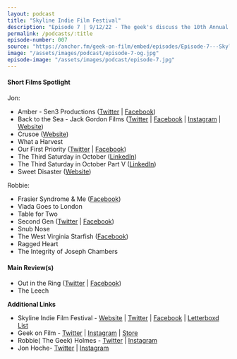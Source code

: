 ```yaml
---
layout: podcast
title: "Skyline Indie Film Festival"
description: "Episode 7 | 9/12/22 - The geek's discuss the 10th Annual Skyline Indie Film Festival, main review is Out in the Ring and The Leech."
permalink: /podcasts/:title
episode-number: 007
source: "https://anchor.fm/geek-on-film/embed/episodes/Episode-7---Skyline-Indie-Film-Fest-91222-e1npmk8"
image: "/assets/images/podcast/episode-7-og.jpg"
episode-image: "/assets/images/podcast/episode-7.jpg"
---
```

<h4><strong>Short Films Spotlight</strong></h4>
<p>Jon:</p>
<ul>
 <li>Amber - Sen3 Productions (<a href="https://twitter.com/sen3productions" target="_blank" rel="nofollow">Twitter</a> | <a href="https://www.facebook.com/sen3productions" target="_blank" rel="nofollow">Facebook</a>)</li>
 <li>Back to the Sea - Jack Gordon Films (<a href="https://twitter.com/jackgordonfilms" target="_blank" rel="nofollow">Twitter</a> | <a href="https://www.facebook.com/jackg819/" target="_blank" rel="nofollow">Facebook</a> | <a href="https://www.instagram.com/jackgordonfilms/" target="_blank" rel="nofollow">Instagram</a> | <a href="https://jackgfilms.com/" target="_blank" rel="nofollow">Website</a>)</li>
  <li>Crusoe (<a href="https://www.shaneacker.com/" target="_blank" rel="nofollow">Website</a>)</li>
  <li>What a Harvest</li>
  <li>Our First Priority (<a href="https://twitter.com/our1stpriority_" target="_blank" rel="nofollow">Twitter</a> | <a href="https://www.facebook.com/fivecloverfilms" target="_blank" rel="nofollow">Facebook</a>)</li>
  <li>The Third Saturday in October (<a href="https://www.linkedin.com/in/jay-burleson-4975ba28/" target="_blank" rel="nofollow">LinkedIn</a>)</li>
  <li>The Third Saturday in October Part V (<a href="https://www.linkedin.com/in/jay-burleson-4975ba28/" target="_blank" rel="nofollow">LinkedIn</a>)</li>
  <li>Sweet Disaster (<a href="https://zeitgeist-film.de/portfolio-item/sweet-disaster/?lang=en" target="_blank" rel="nofollow">Website</a>)</li>
</ul>
<p>Robbie:</p>
<ul>
  <li>Frasier Syndrome &amp; Me (<a href="https://www.facebook.com/FraserSyndromeandme" target="_blank" rel="nofollow">Facebook</a>)</li>
  <li>Vlada Goes to London</li>
  <li>Table for Two</li>
  <li>Second Gen (<a href="https://twitter.com/fivecloverfilms" target="_blank" rel="nofollow">Twitter</a> | <a href="https://www.facebook.com/fivecloverfilms" target="_blank" rel="nofollow">Facebook</a>)</li>
  <li>Snub Nose</li>
  <li>The West Virginia Starfish (<a href="https://www.facebook.com/wvstarfish" target="_blank" rel="nofollow">Facebook</a>)</li>
  <li>Ragged Heart</li>
  <li>The Integrity of Joseph Chambers</li>
</ul>
<h4><strong>Main Review(s)</strong></h4>
<ul>
  <li>Out in the Ring (<a href="https://twitter.com/rblfdpr" target="_blank" rel="nofollow">Twitter</a> | <a href="https://www.facebook.com/RBLFDPR" target="_blank" rel="nofollow">Facebook</a>)</li>
  <li>The Leech</li>
</ul>
<p><strong>Additional Links</strong></p>
<ul>
  <li>Skyline Indie Film Festival - <a href="https://skylineindiefilmfest.org/" target="_blank" rel="nofollow">Website</a> | <a href="https://twitter.com/skylinendfilmfe" target="_blank" rel="nofollow">Twitter</a> | <a href="https://www.facebook.com/skylineindiefilmfest" target="_blank" rel="nofollow">Facebook</a> | <a href="https://letterboxd.com/robbiethegeek/list/skyline-indie-film-fest-2022/" target="_blank" rel="nofollow">Letterboxd List</a></li>
  <li>Geek on Film - <a href="https://twitter.com/geekonfilmcom" target="_blank" rel="nofollow"><u>Twitter</u></a> | <a href="https://www.instagram.com/geekonfilmcom/" target="_blank" rel="nofollow"><u>Instagram</u></a> | <a href="https://www.geekonfilm.shop/" target="_blank" rel="nofollow"><u>Store</u></a></li>
  <li>Robbie( The Geek) Holmes - <a href="https://twitter.com/robbiethegeek" target="_blank" rel="nofollow"><u>Twitter</u></a> | <a href="https://www.instagram.com/robbiethegeek/" target="_blank" rel="nofollow"><u>Instagram</u></a></li>
  <li>Jon Hoche- <a href="https://twitter.com/JonHoche" target="_blank" rel="nofollow"><u>Twitter</u></a> | <a href="https://www.instagram.com/jonhoche/" target="_blank" rel="nofollow"><u>Instagram</u></a></li>
</ul>
